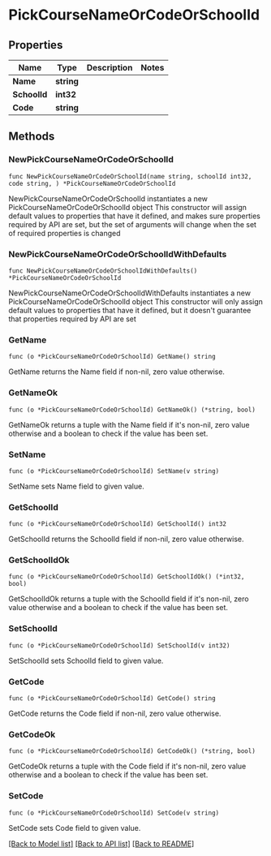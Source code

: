 # PickCourseNameOrCodeOrSchoolId

## Properties

Name | Type | Description | Notes
------------ | ------------- | ------------- | -------------
**Name** | **string** |  | 
**SchoolId** | **int32** |  | 
**Code** | **string** |  | 

## Methods

### NewPickCourseNameOrCodeOrSchoolId

`func NewPickCourseNameOrCodeOrSchoolId(name string, schoolId int32, code string, ) *PickCourseNameOrCodeOrSchoolId`

NewPickCourseNameOrCodeOrSchoolId instantiates a new PickCourseNameOrCodeOrSchoolId object
This constructor will assign default values to properties that have it defined,
and makes sure properties required by API are set, but the set of arguments
will change when the set of required properties is changed

### NewPickCourseNameOrCodeOrSchoolIdWithDefaults

`func NewPickCourseNameOrCodeOrSchoolIdWithDefaults() *PickCourseNameOrCodeOrSchoolId`

NewPickCourseNameOrCodeOrSchoolIdWithDefaults instantiates a new PickCourseNameOrCodeOrSchoolId object
This constructor will only assign default values to properties that have it defined,
but it doesn't guarantee that properties required by API are set

### GetName

`func (o *PickCourseNameOrCodeOrSchoolId) GetName() string`

GetName returns the Name field if non-nil, zero value otherwise.

### GetNameOk

`func (o *PickCourseNameOrCodeOrSchoolId) GetNameOk() (*string, bool)`

GetNameOk returns a tuple with the Name field if it's non-nil, zero value otherwise
and a boolean to check if the value has been set.

### SetName

`func (o *PickCourseNameOrCodeOrSchoolId) SetName(v string)`

SetName sets Name field to given value.


### GetSchoolId

`func (o *PickCourseNameOrCodeOrSchoolId) GetSchoolId() int32`

GetSchoolId returns the SchoolId field if non-nil, zero value otherwise.

### GetSchoolIdOk

`func (o *PickCourseNameOrCodeOrSchoolId) GetSchoolIdOk() (*int32, bool)`

GetSchoolIdOk returns a tuple with the SchoolId field if it's non-nil, zero value otherwise
and a boolean to check if the value has been set.

### SetSchoolId

`func (o *PickCourseNameOrCodeOrSchoolId) SetSchoolId(v int32)`

SetSchoolId sets SchoolId field to given value.


### GetCode

`func (o *PickCourseNameOrCodeOrSchoolId) GetCode() string`

GetCode returns the Code field if non-nil, zero value otherwise.

### GetCodeOk

`func (o *PickCourseNameOrCodeOrSchoolId) GetCodeOk() (*string, bool)`

GetCodeOk returns a tuple with the Code field if it's non-nil, zero value otherwise
and a boolean to check if the value has been set.

### SetCode

`func (o *PickCourseNameOrCodeOrSchoolId) SetCode(v string)`

SetCode sets Code field to given value.



[[Back to Model list]](../README.md#documentation-for-models) [[Back to API list]](../README.md#documentation-for-api-endpoints) [[Back to README]](../README.md)


